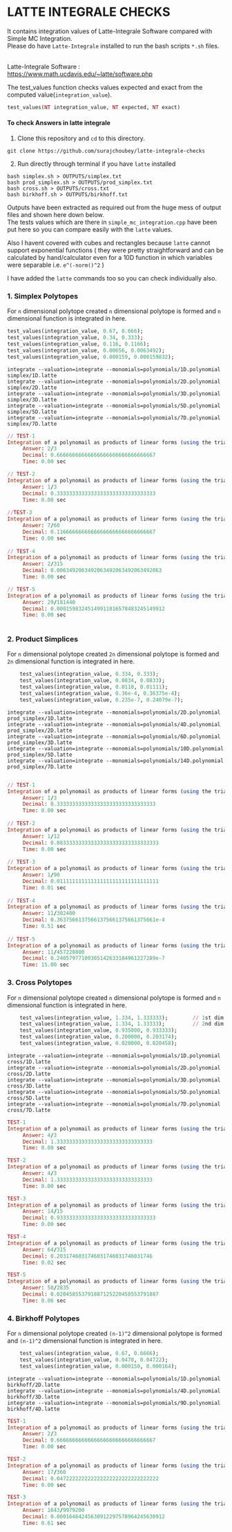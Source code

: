 # LATTE INTEGRALE CHECKS

It contains integration values of Latte-Integrale Software compared with Simple MC Integration. <br/>
Please do have `Latte-Integrale` installed to run the bash scripts `*.sh` files. <br/><br/>

Latte-Integrale Software : https://www.math.ucdavis.edu/~latte/software.php

The test_values function checks values expected and exact from the computed value(`integration_value`). <br/>
```ruby 
test_values(NT integration_value, NT expected, NT exact) 
```

#### To check Answers in latte integrale

1. Clone this repository and `cd` to this directory.
```
git clone https://github.com/surajchoubey/latte-integrale-checks
```
2. Run directly through terminal if you have `latte` installed
```
bash simplex.sh > OUTPUTS/simplex.txt
bash prod_simplex.sh > OUTPUTS/prod_simplex.txt
bash cross.sh > OUTPUTS/cross.txt
bash birkhoff.sh > OUTPUTS/birkhoff.txt
```


Outputs have been extracted as required out from the huge mess of output files and shown here down below.<br/>
The tests values which are there in `simple_mc_integration.cpp` have been put here so you can compare easily with the `latte` values.

Also I havent covered with cubes and rectangles because `latte` cannot support exponential functions ( they were pretty straightforward and can be calculated by hand/calculator even for a 10D function in which variables were separable i.e. `e^(-norm()^2` ) <br />

I have added the `latte` commands too so you can check individually also.




### 1. Simplex Polytopes

For `n` dimensional polytope created `n` dimensional polytope is formed and `n` dimensional function is integrated in here.
```RUBY
test_values(integration_value, 0.67, 0.666);
test_values(integration_value, 0.34, 0.333);
test_values(integration_value, 0.116, 0.1166);
test_values(integration_value, 0.00656, 0.0063492);
test_values(integration_value, 0.000159, 0.000159832);
```

```
integrate --valuation=integrate --monomials=polynomials/1D.polynomial simplex/1D.latte
integrate --valuation=integrate --monomials=polynomials/2D.polynomial simplex/2D.latte
integrate --valuation=integrate --monomials=polynomials/3D.polynomial simplex/3D.latte
integrate --valuation=integrate --monomials=polynomials/5D.polynomial simplex/5D.latte
integrate --valuation=integrate --monomials=polynomials/7D.polynomial simplex/7D.latte
```  

```RUBY
// TEST-1
Integration of a polynomail as products of linear forms (using the triangulation method)
     Answer: 2/3
     Decimal: 0.66666666666666666666666666666667
     Time: 0.00 sec

// TEST-2
Integration of a polynomail as products of linear forms (using the triangulation method)
     Answer: 1/3
     Decimal: 0.33333333333333333333333333333333
     Time: 0.00 sec
     
//TEST-3
Integration of a polynomail as products of linear forms (using the triangulation method)
     Answer: 7/60
     Decimal: 0.11666666666666666666666666666667
     Time: 0.00 sec
     
// TEST-4
Integration of a polynomail as products of linear forms (using the triangulation method)
     Answer: 2/315
     Decimal: 0.0063492063492063492063492063492063
     Time: 0.00 sec

// TEST-5
Integration of a polynomail as products of linear forms (using the triangulation method)
     Answer: 29/181440
     Decimal: 0.00015983245149911816578483245149912
     Time: 0.00 sec
     
```

### 2. Product Simplices

For `n` dimensional polytope created `2n` dimensional polytope is formed and `2n` dimensional function is integrated in here.

```ruby
	test_values(integration_value, 0.334, 0.333);
	test_values(integration_value, 0.0834, 0.0833);
	test_values(integration_value, 0.0110, 0.01111);
	test_values(integration_value, 0.36e-4, 0.36375e-4);
	test_values(integration_value, 0.235e-7, 0.24079e-7);
```

```
integrate --valuation=integrate --monomials=polynomials/2D.polynomial prod_simplex/1D.latte
integrate --valuation=integrate --monomials=polynomials/4D.polynomial prod_simplex/2D.latte
integrate --valuation=integrate --monomials=polynomials/6D.polynomial prod_simplex/3D.latte
integrate --valuation=integrate --monomials=polynomials/10D.polynomial prod_simplex/5D.latte
integrate --valuation=integrate --monomials=polynomials/14D.polynomial prod_simplex/7D.latte
```

```ruby

// TEST-1
Integration of a polynomail as products of linear forms (using the triangulation method)
     Answer: 1/3
     Decimal: 0.33333333333333333333333333333333
     Time: 0.00 sec
     
// TEST-2
Integration of a polynomail as products of linear forms (using the triangulation method)
     Answer: 1/12
     Decimal: 0.083333333333333333333333333333333
     Time: 0.00 sec
     
// TEST-3
Integration of a polynomail as products of linear forms (using the triangulation method)
     Answer: 1/90
     Decimal: 0.011111111111111111111111111111111
     Time: 0.01 sec
     
// TEST-4
Integration of a polynomail as products of linear forms (using the triangulation method)
     Answer: 11/302400
     Decimal: 0.36375661375661375661375661375661e-4
     Time: 0.51 sec
     
// TEST-5
Integration of a polynomail as products of linear forms (using the triangulation method)
     Answer: 11/457228800
     Decimal: 0.24057977100305142633184961227289e-7
     Time: 15.00 sec

```

### 3. Cross Polytopes

For `n` dimensional polytope created `n` dimensional polytope is formed and `n` dimensional function is integrated in here.

```ruby
	test_values(integration_value, 1.334, 1.333333);        // 1st dim
	test_values(integration_value, 1.334, 1.33333);         // 2nd dim
	test_values(integration_value, 0.935000, 0.933333);
	test_values(integration_value, 0.200000, 0.203174);
	test_values(integration_value, 0.020000, 0.020458);
```

```
integrate --valuation=integrate --monomials=polynomials/1D.polynomial cross/1D.latte
integrate --valuation=integrate --monomials=polynomials/2D.polynomial cross/2D.latte
integrate --valuation=integrate --monomials=polynomials/3D.polynomial cross/3D.latte
integrate --valuation=integrate --monomials=polynomials/5D.polynomial cross/5D.latte
integrate --valuation=integrate --monomials=polynomials/7D.polynomial cross/7D.latte
```

```ruby
TEST-1
Integration of a polynomail as products of linear forms (using the triangulation method)
     Answer: 4/3
     Decimal: 1.3333333333333333333333333333333
     Time: 0.00 sec

TEST-2
Integration of a polynomail as products of linear forms (using the triangulation method)
     Answer: 4/3
     Decimal: 1.3333333333333333333333333333333
     Time: 0.00 sec

TEST-3
Integration of a polynomail as products of linear forms (using the triangulation method)
     Answer: 14/15
     Decimal: 0.93333333333333333333333333333333
     Time: 0.00 sec

TEST-4
Integration of a polynomail as products of linear forms (using the triangulation method)
     Answer: 64/315
     Decimal: 0.2031746031746031746031746031746
     Time: 0.02 sec

TEST-5
Integration of a polynomail as products of linear forms (using the triangulation method)
     Answer: 58/2835
     Decimal: 0.020458553791887125220458553791887
     Time: 0.06 sec
```

### 4. Birkhoff Polytopes

For `n` dimensional polytope created `(n-1)^2` dimensional polytope is formed and `(n-1)^2` dimensional function is integrated in here.

```ruby
	test_values(integration_value, 0.67, 0.6666);
	test_values(integration_value, 0.0470, 0.04722);
	test_values(integration_value, 0.000150, 0.000164);
```

```
integrate --valuation=integrate --monomials=polynomials/1D.polynomial birkhoff/2D.latte
integrate --valuation=integrate --monomials=polynomials/4D.polynomial birkhoff/3D.latte
integrate --valuation=integrate --monomials=polynomials/9D.polynomial birkhoff/4D.latte
```

```ruby
TEST-1
Integration of a polynomail as products of linear forms (using the triangulation method)
     Answer: 2/3
     Decimal: 0.66666666666666666666666666666667
     Time: 0.00 sec

TEST-2
Integration of a polynomail as products of linear forms (using the triangulation method)
     Answer: 17/360
     Decimal: 0.047222222222222222222222222222222
     Time: 0.00 sec

TEST-3
Integration of a polynomail as products of linear forms (using the triangulation method)
     Answer: 1643/9979200
     Decimal: 0.00016464245630912297578964245630912
     Time: 0.61 sec

```
